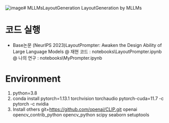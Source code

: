 ![image](https://github.com/user-attachments/assets/40c15c40-cfc9-4a55-8a50-350013229155)# MLLMsLayoutGeneration
LayoutGeneration by MLLMs

# 코드 실행
- Base논문 (NeurIPS 2023)LayoutPrompter: Awaken the Design Ability of Large Language Models
@ 재현 코드 : notebooks\LayoutPrompter.ipynb
@ 나의 연구 : notebooks\MyPrompter.ipynb

# Environment
1. python=3.8
2. conda install pytorch=1.13.1 torchvision torchaudio pytorch-cuda=11.7 -c pytorch -c nvidia
3. Install others
git+https://github.com/openai/CLIP.git
openai
opencv_contrib_python
opencv_python
scipy
seaborn
setuptools
